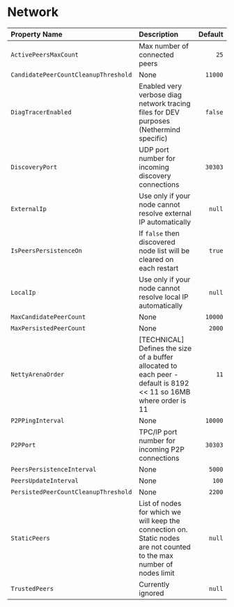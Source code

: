 # Network

| Property Name | Description | Default |
| :--- | :--- | ---: |
| `ActivePeersMaxCount` | Max number of connected peers | `25` |
| `CandidatePeerCountCleanupThreshold` | None | `11000` |
| `DiagTracerEnabled` | Enabled very verbose diag network tracing files for DEV purposes \(Nethermind specific\) | `false` |
| `DiscoveryPort` | UDP port number for incoming discovery connections | `30303` |
| `ExternalIp` | Use only if your node cannot resolve external IP automatically | `null` |
| `IsPeersPersistenceOn` | If `false` then discovered node list will be cleared on each restart | `true` |
| `LocalIp` | Use only if your node cannot resolve local IP automatically | `null` |
| `MaxCandidatePeerCount` | None | `10000` |
| `MaxPersistedPeerCount` | None | `2000` |
| `NettyArenaOrder` | \[TECHNICAL\] Defines the size of a buffer allocated to each peer - default is 8192 &lt;&lt; 11 so 16MB where order is 11 | `11` |
| `P2PPingInterval` | None | `10000` |
| `P2PPort` | TPC/IP port number for incoming P2P connections | `30303` |
| `PeersPersistenceInterval` | None | `5000` |
| `PeersUpdateInterval` | None | `100` |
| `PersistedPeerCountCleanupThreshold` | None | `2200` |
| `StaticPeers` | List of nodes for which we will keep the connection on. Static nodes are not counted to the max number of nodes limit | `null` |
| `TrustedPeers` | Currently ignored | `null` |

